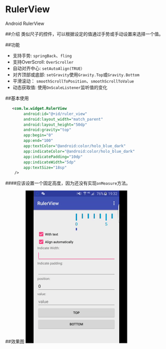 # RulerView
Android RulerView

##介绍
类似尺子的控件，可以根据设定的值通过手势或手动设置来选择一个值。

##功能
*   支持手势: `springBack`、`fling`
*   支持OverScroll: `OverScroller`
*   自动对齐中心: `setAutoAlign(TRUE）`
*   对齐顶部或底部: `setGravity`使用`Gravity.Top`或`Gravity.Bottom`
*   平滑滚动： `smoothScrollToPosition`、`smoothScrollToValue`
*   动态获取值: 使用`OnScaleListener`监听值的变化

##基本使用
```xml
   <com.lw.widget.RulerView
        android:id="@+id/ruler_view"
        android:layout_width="match_parent"
        android:layout_height="50dp"
        android:gravity="top"
        app:begin="0"
        app:end="100"
        app:textColor="@android:color/holo_blue_dark"
        app:indicateColor="@android:color/holo_blue_dark"
        app:indicatePadding="10dp"
        app:indicateWidth="5dp"
        app:textSize="18sp"
    />
```

####应该设置一个固定高度，因为还没有实现`onMeasure`方法。

##效果图
![preview](preview.gif)
